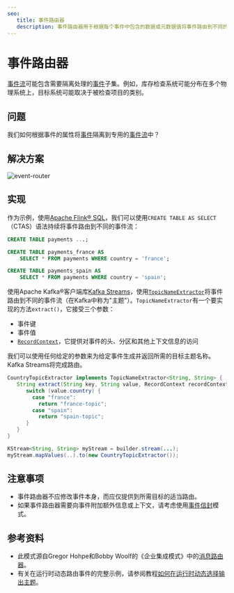 ```yaml
---
seo:
   title: 事件路由器
   description: 事件路由器用于根据每个事件中包含的数据或元数据值将事件路由到不同的事件流。
---
```


# 事件路由器

[事件流](../event-stream/event-stream.md)可能包含需要隔离处理的[事件](../event/event.md)子集。例如，库存检查系统可能分布在多个物理系统上，目标系统可能取决于被检查项目的类别。

## 问题

我们如何根据事件的属性将[事件](../event/event.md)隔离到专用的[事件流](../event-stream/event-stream.md)中？

## 解决方案
![event-router](../img/event-router.svg)

## 实现

作为示例，使用[Apache Flink® SQL](https://nightlies.apache.org/flink/flink-docs-stable/docs/dev/table/sql/gettingstarted/)，我们可以使用`CREATE TABLE AS SELECT`（CTAS）语法持续将事件路由到不同的事件流：

```sql
CREATE TABLE payments ...;

CREATE TABLE payments_france AS
    SELECT * FROM payments WHERE country = 'france';

CREATE TABLE payments_spain AS
    SELECT * FROM payments WHERE country = 'spain';
```

使用Apache Kafka®客户端库[Kafka Streams](https://kafka.apache.org/documentation/streams/)，使用[`TopicNameExtractor`](https://kafka.apache.org/38/javadoc/org/apache/kafka/streams/processor/TopicNameExtractor.html)将事件路由到不同的事件流（在Kafka中称为"主题"）。`TopicNameExtractor`有一个要实现的方法`extract()`，它接受三个参数：

- 事件键
- 事件值
- [`RecordContext`](https://kafka.apache.org/38/javadoc/org/apache/kafka/streams/processor/RecordContext.html)，它提供对事件的头、分区和其他上下文信息的访问

我们可以使用任何给定的参数来为给定事件生成并返回所需的目标主题名称。Kafka Streams将完成路由。

```java
CountryTopicExtractor implements TopicNameExtractor<String, String> {
   String extract(String key, String value, RecordContext recordContext) {
      switch (value.country) {
        case "france":
          return "france-topic";
        case "spain":
          return "spain-topic";
      }
   }
}

KStream<String, String> myStream = builder.stream(...);
myStream.mapValues(..).to(new CountryTopicExtractor());
```

## 注意事项

* 事件路由器不应修改事件本身，而应仅提供到所需目标的适当路由。
* 如果事件路由器需要向事件附加额外信息或上下文，请考虑使用[事件信封](../event/event-envelope.md)模式。

## 参考资料

* 此模式源自Gregor Hohpe和Bobby Woolf的《企业集成模式》中的[消息路由器](https://www.enterpriseintegrationpatterns.com/patterns/messaging/MessageRouter.html)。
* 有关在运行时动态路由事件的完整示例，请参阅教程[如何在运行时动态选择输出主题](https://developer.confluent.io/confluent-tutorials/dynamic-output-topic/kstreams/)。
